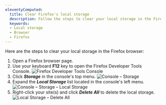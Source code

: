 ```yaml
---
eleventyComputed:
  title: Clear Firefox's local storage
  description: Follow the steps to clear your local storage in the Firefox browser.
  keywords:
  - Local storage
  - Browser
  - Firefox
---
```

Here are the steps to clear your local storage in the Firefox browser:

1. Open a Firefox browser page.
1. Use your keyboard **F12** key to open the Firefox Developer Tools Console.
![Firefox Developer Tools Console](https://cdnweb.devolutions.net/docs/en/kb/KB4865.png)
1. Click ***Storage*** in the console's top menu.
![Console – Storage](https://cdnweb.devolutions.net/docs/en/kb/KB4866.png)
1. Expand the ***Local Storage*** list located in the console's left menu.
![Console – Storage – Local Storage](https://cdnweb.devolutions.net/docs/en/kb/KB4867.png)
1. Right-click your site(s) and click ***Delete All*** to delete the local storage.
![Local Storage – Delete All](https://cdnweb.devolutions.net/docs/en/kb/KB4868.png)
